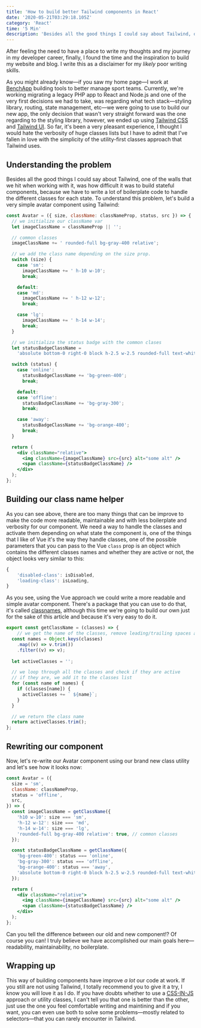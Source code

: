 ```yaml
---
title: 'How to build better Tailwind components in React'
date: '2020-05-21T03:29:18.105Z'
category: 'React'
time: '5 Min'
description: 'Besides all the good things I could say about Tailwind, one of the walls that we hit when working with it, was how difficult it was to build stateful components, because we have to write a lot of boilerplate code to handle the different classes for each state.'
---
```



After feeling the need to have a place to write my thoughts and my journey in my developer career, finally, I found the time and the inspiration to build my website and blog. I write this as a disclaimer for my _likely_ poor writing skills.

As you might already know—if you saw my home page—I work at [BenchApp](https://benchapp.com) building tools to better manage sport teams. Currently, we're working migrating a legacy PHP app to React and Node.js and one of the very first decisions we had to take, was regarding what tech stack—styling library, routing, state management, etc—we were going to use to build our new app, the only decision that wasn't very straight forward was the one regarding to the styling library, however, we ended up using [Tailwind CSS](https://tailwindcss.com) and [Tailwind UI](https://tailwindui.com). So far, it's been a very pleasant experience, I thought I would hate the verbosity of huge classes lists but I have to admit that I've fallen in love with the simplicity of the utility-first classes approach that Tailwind uses.

## Understanding the problem

Besides all the good things I could say about Tailwind, one of the walls that we hit when working with it, was how difficult it was to build stateful components, because we have to write a lot of boilerplate code to handle the different classes for each state. To understand this problem, let's build a very simple avatar component using Tailwind:

```jsx
const Avatar = ({ size, className: classNameProp, status, src }) => {
  // we initialize our className var
  let imageClassName = classNameProp || '';

  // common classes
  imageClassName += ' rounded-full bg-gray-400 relative';

  // we add the class name depending on the size prop.
  switch (size) {
    case 'sm':
      imageClassName += ' h-10 w-10';
      break;

    default:
    case 'md':
      imageClassName += ' h-12 w-12';
      break;

    case 'lg':
      imageClassName += ' h-14 w-14';
      break;
  }

  // we initializa the status badge with the common clases
  let statusBadgeClassName =
    'absolute bottom-0 right-0 block h-2.5 w-2.5 rounded-full text-white shadow-solid';

  switch (status) {
    case 'online':
      statusBadgeClassName += 'bg-green-400';
      break;

    default:
    case 'offline':
      statusBadgeClassName += 'bg-gray-300';
      break;

    case 'away':
      statusBadgeClassName += 'bg-orange-400';
      break;
  }

  return (
    <div className="relative">
      <img className={imageClassName} src={src} alt="some alt" />
      <span className={statusBadgeClassName} />
    </div>
  );
};
```

## Building our class name helper

As you can see above, there are too many things that can be improve to make the code more readable, maintainable and with less boilerplate and verbosity for our component. We need a way to handle the classes and activate them depending on what state the component is, one of the things that I like of Vue it's the way they handle classes, one of the possible parameters that you can pass to the Vue `class` prop is an object which contains the different classes names and whether they are active or not, the object looks very similar to this:

```typescript
{
    'disabled-class': isDisabled,
    'loading-class': isLoading,
}
```

As you see, using the Vue approach we could write a more readable and simple avatar component. There's a package that you can use to do that, it's called [classnames](https://www.npmjs.com/package/classnames), although this time we're going to build our own just for the sake of this article and because it's very easy to do it.

```typescript
export const getClassName = (classes) => {
    // we get the name of the classes, remove leading/trailing spaces and undefined classes
  const names = Object.keys(classes)
    .map((v) => v.trim())
    .filter((v) => v);
 
  let activeClasses = '';

  // we loop through all the classes and check if they are active
  // if they are, we add it to the classes list
  for (const name of names) {
    if (classes[name]) {
      activeClasses += ` ${name}`;
    }
  }

  // we return the class name
  return activeClasses.trim();
};

```

## Rewriting our component

Now, let's re-write our Avatar component using our brand new class utility and let's see how it looks now:

```jsx
const Avatar = ({
  size = 'sm',
  className: classNameProp,
  status = 'offline',
  src,
}) => {
  const imageClassName = getClassName({
    'h10 w-10': size === 'sm',
    'h-12 w-12': size === 'md',
    'h-14 w-14': size === 'lg',
    'rounded-full bg-gray-400 relative': true, // common classes
  });

  const statusBadgeClassName = getClassName({
    'bg-green-400': status === 'online',
    'bg-gray-300': status === 'offline',
    'bg-orange-400': status === 'away',
    'absolute bottom-0 right-0 block h-2.5 w-2.5 rounded-full text-white shadow-solid': true,
  });

  return (
    <div className="relative">
      <img className={imageClassName} src={src} alt="some alt" />
      <span className={statusBadgeClassName} />
    </div>
  );
};
```

Can you tell the difference between our old and new component!? Of course you can! I truly believe we have accomplished our main goals here—readability, maintainability, no boilerplate.

## Wrapping up

This way of building components have improve _a lot_ our code at work. If you still are not using Tailwind, I totally recommend you to give it a try, I know you will love it as I do. If you have doubts whether to use a [CSS-IN-JS](https://en.wikipedia.org/wiki/CSS-in-JS) approach or utility classes, I can't tell you that one is better than the other, just use the one you feel comfortable writing and maintining and if you want, you can even use both to solve some problems—mostly related to selectors—that you can rarely encounter in Tailwind.




